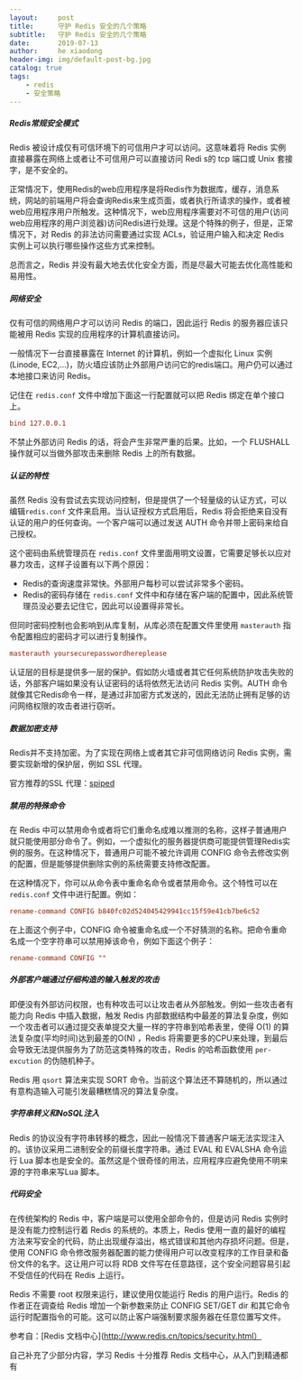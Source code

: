 ```yaml
---
layout:     post
title:      守护 Redis 安全的几个策略
subtitle:   守护 Redis 安全的几个策略
date:       2019-07-13
author:     he xiaodong
header-img: img/default-post-bg.jpg
catalog: true
tags:
    - redis
    - 安全策略
---
```


##### Redis常规安全模式

Redis 被设计成仅有可信环境下的可信用户才可以访问。这意味着将 Redis 实例直接暴露在网络上或者让不可信用户可以直接访问 Redi s的 tcp 端口或 Unix 套接字，是不安全的。

正常情况下，使用Redis的web应用程序是将Redis作为数据库，缓存，消息系统，网站的前端用户将会查询Redis来生成页面，或者执行所请求的操作，或者被web应用程序用户所触发。这种情况下，web应用程序需要对不可信的用户(访问web应用程序的用户浏览器)访问Redis进行处理。这是个特殊的例子，但是，正常情况下，对 Redis 的非法访问需要通过实现 ACLs，验证用户输入和决定 Redis 实例上可以执行哪些操作这些方式来控制。

总而言之，Redis 并没有最大地去优化安全方面，而是尽最大可能去优化高性能和易用性。

##### 网络安全

仅有可信的网络用户才可以访问 Redis 的端口，因此运行 Redis 的服务器应该只能被用 Redis 实现的应用程序的计算机直接访问。

一般情况下一台直接暴露在 Internet 的计算机，例如一个虚拟化 Linux 实例(Linode, EC2,…)，防火墙应该防止外部用户访问它的redis端口。用户仍可以通过本地接口来访问 Redis。

记住在 `redis.conf` 文件中增加下面这一行配置就可以把 Redis 绑定在单个接口上。
```conf
bind 127.0.0.1
```
不禁止外部访问 Redis 的话，将会产生非常严重的后果。比如，一个 FLUSHALL 操作就可以当做外部攻击来删除 Redis 上的所有数据。

##### 认证的特性

虽然 Redis 没有尝试去实现访问控制，但是提供了一个轻量级的认证方式，可以编辑`redis.conf` 文件来启用。当认证授权方式启用后，Redis 将会拒绝来自没有认证的用户的任何查询。一个客户端可以通过发送 AUTH 命令并带上密码来给自己授权。

这个密码由系统管理员在 `redis.conf` 文件里面用明文设置，它需要足够长以应对暴力攻击，这样子设置有以下两个原因：
- Redis的查询速度非常快。外部用户每秒可以尝试非常多个密码。
- Redis的密码存储在 `redis.conf` 文件中和存储在客户端的配置中，因此系统管理员没必要去记住它，因此可以设置得非常长。

但同时密码控制也会影响到从库复制，从库必须在配置文件里使用 `masterauth` 指令配置相应的密码才可以进行复制操作。
```conf
masterauth yoursecurepasswordhereplease
```
认证层的目标是提供多一层的保护。假如防火墙或者其它任何系统防护攻击失败的话，外部客户端如果没有认证密码的话将依然无法访问 Redis 实例。AUTH 命令就像其它Redis命令一样，是通过非加密方式发送的，因此无法防止拥有足够的访问网络权限的攻击者进行窃听。

##### 数据加密支持

Redis并不支持加密。为了实现在网络上或者其它非可信网络访问 Redis 实例，需要实现新增的保护层，例如 SSL 代理。

官方推荐的SSL 代理：[spiped](http://www.tarsnap.com/spiped.html)

##### 禁用的特殊命令

在 Redis 中可以禁用命令或者将它们重命名成难以推测的名称，这样子普通用户就只能使用部分命令了。例如，一个虚拟化的服务器提供商可能提供管理Redis实例的服务。在这种情况下，普通用户可能不被允许调用 CONFIG 命令去修改实例的配置，但是能够提供删除实例的系统需要支持修改配置。

在这种情况下，你可以从命令表中重命名命令或者禁用命令。这个特性可以在`redis.conf` 文件中进行配置。例如：
```conf
rename-command CONFIG b840fc02d524045429941cc15f59e41cb7be6c52
```
在上面这个例子中，CONFIG 命令被重命名成一个不好猜测的名称。把命令重命名成一个空字符串可以禁用掉该命令，例如下面这个例子：
```conf
rename-command CONFIG ""
```

##### 外部客户端通过仔细构造的输入触发的攻击

即便没有外部访问权限，也有种攻击可以让攻击者从外部触发。例如一些攻击者有能力向 Redis 中插入数据，触发 Redis 内部数据结构中最差的算法复杂度，例如一个攻击者可以通过提交表单提交大量一样的字符串到哈希表里，使得 O(1) 的算法复杂度(平均时间)达到最差的O(N) ，Redis 将需要更多的CPU来处理，到最后会导致无法提供服务为了防范这类特殊的攻击，Redis 的哈希函数使用 `per-excution` 的伪随机种子。

Redis 用 `qsort` 算法来实现 SORT 命令。当前这个算法还不算随机的，所以通过有意构造输入可能引发最糟糕情况的算法复杂度。

##### 字符串转义和NoSQL注入

Redis 的协议没有字符串转移的概念，因此一般情况下普通客户端无法实现注入的。该协议采用二进制安全的前缀长度字符串。通过 EVAL 和 EVALSHA 命令运行 Lua 脚本也是安全的。虽然这是个很奇怪的用法，应用程序应避免使用不明来源的字符串来写Lua 脚本。

##### 代码安全

在传统架构的 Redis 中，客户端是可以使用全部命令的，但是访问 Redis 实例时是没有能力控制运行着 Redis 的系统的。本质上，Redis 使用一直的最好的编程方法来写安全的代码，防止出现缓存溢出，格式错误和其他内存损坏问题。但是，使用 CONFIG 命令修改服务器配置的能力使得用户可以改变程序的工作目录和备份文件的名字。这让用户可以将 RDB 文件写在任意路径，这个安全问题容易引起不受信任的代码在 Redis 上运行。

Redis 不需要 root 权限来运行，建议使用仅能运行 Redis 的用户运行。Redis 的作者正在调查给 Redis 增加一个新参数来防止 CONFIG SET/GET dir 和其它命令运行时配置指令的可能。这可以防止客户端强制要求服务器在任意位置写文件。

参考自：[Redis 文档中心](http://www.redis.cn/topics/security.html）

自己补充了少部分内容，学习 Redis 十分推荐 Redis 文档中心，从入门到精通都有

